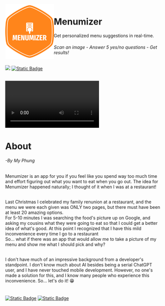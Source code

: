 <div align="left" style="margin: 50px height: 300px">
  <img align="left" height="175" src="https://github.com/Menumizer/.github/blob/main/profile/assets/menumizer_logo.png" alt="menumizer logo" style="float: left;"/>
</div>

# Menumizer
Get personalized menu suggestions in real-time.

<h6>Scan an image  -  Answer 5 yes/no questions - Get results!</h6>

<div>
  <a target="_blank" href="https://chat.openai.com/g/g-4plZL8QES-menumizer"><img src="https://img.shields.io/badge/ChatGPT-74aa9c?style=for-the-badge&logo=openai&logoColor=white" /></a>
  <a target="_blank" href='https://www.menumizer.com/'><img alt="Static Badge" src="https://img.shields.io/badge/.com-white?style=for-the-badge&label=MENUMIZER&labelColor=orange&color=white"></a>
</div>

<br/>

<video src="https://github.com/Menumizer/.github/assets/57204327/e1ea17c0-dbb3-473c-a18d-0681cb44d74b
" width="300" />
  
# About
<h6>-By My Phung</h6>
Menumizer is an app for you if you feel like you spend way too much time and effort figuring out what you want to eat when you go out. The idea for Menumizer happened naturally; I thought of it when I was at a restaurant!<br/><br/> 

Last Christmas I celebrated my family renunion at a restaurant, and the menu we were each given was ONLY two pages, but there must have been at least 20 amazing options.<br/>
For 5-10 minutes I was searching the food's picture up on Google, and asking my cousins what they were going to eat so that I could get a better idea of what's good. At this point I recognized that I have this mild inconvenience every time I go to a restaurant<br/>
So... what if there was an app that would allow me to take a picture of my menu and show me what I should pick and why?<br/><br/>

I don't have much of an impressive background from a developer's standpoint. I don't know much about AI besides being a serial ChatGPT user, and I have never touched mobile development. However, no one's made a solution for this, and I know many people who experience this inconvenience. So... let's do it!  😁
#
<div>
  <a target="_blank" href="https://www.menumizer.com/"><img alt="Static Badge" src="https://img.shields.io/badge/FEB.-white?style=for-the-badge&logo=appstore&logoColor=white&label=iOS&labelColor=blue&color=white"></a>
  <a target="_blank" href="https://www.menumizer.com/"><img alt="Static Badge" src="https://img.shields.io/badge/FEB.-white?style=for-the-badge&logo=googleplay&logoColor=white&label=Google%20Play&labelColor=green&color=white"></a>
</div>

<div class="clear"></div>
